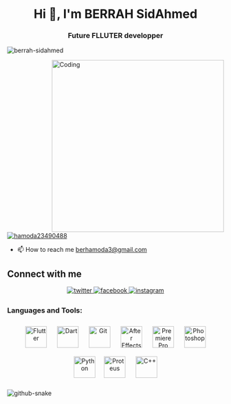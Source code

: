 
<h1 align="center">Hi 👋, I'm BERRAH SidAhmed</h1>
<h3 align="center">Future FLLUTER developper</h3>
<p align="left"> <img src="https://komarev.com/ghpvc/?username=berrah-sidahmed&label=views&color=7c64be&style=plastic" alt="berrah-sidahmed" /> </p>
<img align="right" alt="Coding" width="400" src="https://media4.giphy.com/media/26tn33aiTi1jkl6H6/200.gif">

<p align="left"> <a href="https://twitter.com/hamoda23490488" target="blank"><img src="https://img.shields.io/twitter/follow/hamoda23490488?logo=twitter&style=for-the-badge" alt="hamoda23490488" /></a> </p>

- 📫 How to reach me [berhamoda3@gmail.com](berhamoda3@gmail.com)

## Connect with me  
<div align="center">

<a href="https://twitter.com/Hamoda23490488" target="_blank">
<img src=https://img.shields.io/badge/twitter-%2300acee.svg?&style=for-the-badge&logo=twitter&logoColor=white alt=twitter style="margin-bottom: 5px;" />
</a>
<a href="https://www.facebook.com/hamoda.mrg" target="_blank">
<img src=https://img.shields.io/badge/facebook-%232E87FB.svg?&style=for-the-badge&logo=facebook&logoColor=white alt=facebook style="margin-bottom: 5px;" />
</a>
<a href="https://instagram.com/e_r_o_x" target="_blank">
<img src=https://img.shields.io/badge/instagram-%23000000.svg?&style=for-the-badge&logo=instagram&logoColor=white alt=instagram style="margin-bottom: 5px;" />
</a>  
</div>  

<h3 align="left">Languages and Tools:</h3>
<div align="center">  
<a href="https://flutter.dev/" target="_blank"><img style="margin: 10px" src="https://profilinator.rishav.dev/skills-assets/flutterio-icon.svg" alt="Flutter" height="50" /></a>  
<a href="https://dart.dev/" target="_blank"><img style="margin: 10px" src="https://profilinator.rishav.dev/skills-assets/dartlang-icon.svg" alt="Dart" height="50" /></a>  
<a href="https://github.com/" target="_blank"><img style="margin: 10px" src="https://profilinator.rishav.dev/skills-assets/git-scm-icon.svg" alt="Git" height="50" /></a>  
<a href="https://www.adobe.com/in/products/aftereffects.html" target="_blank"><img style="margin: 10px" src="https://profilinator.rishav.dev/skills-assets/aftereffects.png" alt="After Effects" height="50" /></a>  
<a href="https://www.adobe.com/in/products/premiere.html" target="_blank"><img style="margin: 10px" src="https://profilinator.rishav.dev/skills-assets/adobepremierepro.png" alt="Premiere Pro" height="50" /></a>  
<a href="https://www.adobe.com/in/products/photoshop.html" target="_blank"><img style="margin: 10px" src="https://profilinator.rishav.dev/skills-assets/photoshop-plain.svg" alt="Photoshop" height="50" /></a>  
<a href="https://www.python.org/" target="_blank"><img style="margin: 10px" src="https://profilinator.rishav.dev/skills-assets/python-original.svg" alt="Python" height="50" /></a><a href="https://www.labcenter.com/" target="_blank"><img style="margin: 10px" src="https://upload.wikimedia.org/wikipedia/en/5/5a/Proteus_Design_Suite_Atom_Logo.png" alt="Proteus" height="50" /></a>  
<a href="https://www.cplusplus.com/" target="_blank"><img style="margin: 10px" src="https://profilinator.rishav.dev/skills-assets/cplusplus-original.svg" alt="C++" height="50" /></a>  
</div>

</td><td valign="top" width="33%">



</td><td valign="top" width="33%">



</td></tr></table>  

<br/>  




<picture>
  <source media="(prefers-color-scheme: dark)" srcset="https://raw.githubusercontent.com/Berrah-SidAhmed/Berrah-SidAhmed/output/github-snake-dark.svg" />
  <source media="(prefers-color-scheme: light)" srcset="https://raw.githubusercontent.com/Berrah-SidAhmed/Berrah-SidAhmed/output/github-snake.svg" />
  <img alt="github-snake" src="https://raw.githubusercontent.com/tobiasmeyhoefer/Berrah-SidAhmed/output/github-snake.svg" />
</picture>
